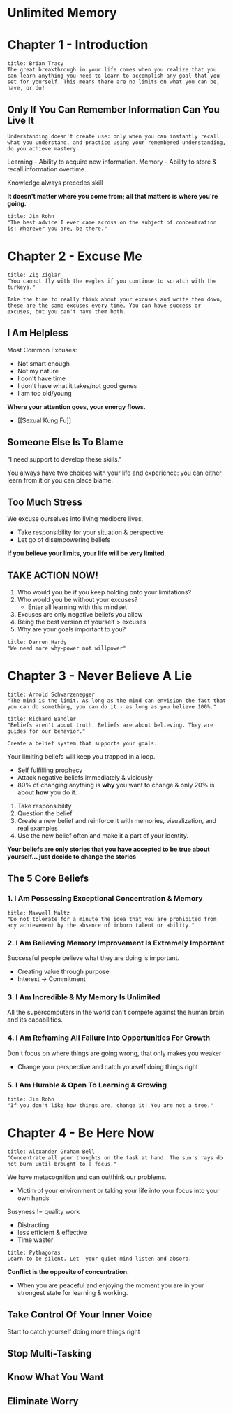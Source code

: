 # Unlimited Memory




# Chapter 1 - Introduction




```ad-quote
title: Brian Tracy
The great breakthrough in your life comes when you realize that you can learn anything you need to learn to accomplish any goal that you set for yourself. This means there are no limits on what you can be, have, or do!
```


## Only If You Can Remember Information Can You Live It

```ad-important
Understanding doesn't create use: only when you can instantly recall what you understand, and practice using your remembered understanding, do you achieve mastery. 
```

Learning -  Ability to acquire new information.
Memory - Ability to store & recall information overtime.

Knowledge always precedes skill


**It doesn't matter where you come from; all that matters is where you're going.**


```ad-quote
title: Jim Rohn
"The best advice I ever came across on the subject of concentration is: Wherever you are, be there."
```


# Chapter 2 - Excuse Me





```ad-quote
title: Zig Ziglar
"You cannot fly with the eagles if you continue to scratch with the turkeys."
```


```ad-Remember
Take the time to really think about your excuses and write them down, these are the same excuses every time. You can have success or excuses, but you can't have them both.

```

## I Am Helpless
Most Common Excuses:
- Not smart enough
- Not my nature
- I don't have time
- I don't have what it takes/not good genes
- I am too old/young

**Where your attention goes, your energy flows.**
- [[Sexual Kung Fu]]


## Someone Else Is To Blame

"I need support to develop these skills."

You always have two choices with your life and experience: you can either learn from it or you can place blame.


## Too Much Stress

We excuse ourselves into living mediocre lives. 
- Take responsibility for your situation & perspective
- Let go of disempowering beliefs


**If you believe your limits, your life will be very limited.** 



## TAKE ACTION NOW!

1. Who would you be if you keep holding onto your limitations?
2. Who would you be without your excuses?
	- Enter all learning with this mindset
3. Excuses are only negative beliefs you allow
4. Being the best version of yourself > excuses
5. Why are your goals important to you?

```ad-question
title: Darren Hardy
"We need more why-power not willpower"
```


# Chapter 3 - Never Believe A Lie





```ad-quote
title: Arnold Schwarzenegger
"The mind is the limit. As long as the mind can envision the fact that you can do something, you can do it - as long as you believe 100%."
```


```ad-quote
title: Richard Bandler
"Beliefs aren't about truth. Beliefs are about believing. They are guides for our behavior."
```



```ad-Remember
Create a belief system that supports your goals.
```




Your limiting beliefs will keep you trapped in a loop. 
- Self fulfilling prophecy
- Attack negative beliefs immediately & viciously
- 80% of changing anything is **why** you want to change & only 20% is about **how** you do it. 

1. Take responsibility
2. Question the belief
3. Create a new belief and reinforce it with memories, visualization, and real examples
4. Use the new belief often and make it a part of your identity.


**Your beliefs are only stories that you have accepted to be true about yourself... just decide to change the stories**


## The 5 Core Beliefs

### 1. I Am Possessing Exceptional Concentration & Memory

```ad-quote
title: Maxwell Maltz
"Do not tolerate for a minute the idea that you are prohibited from any achievement by the absence of inborn talent or ability."
```



### 2. I Am Believing Memory Improvement Is Extremely Important

Successful people believe what they are doing is important.
- Creating value through purpose
- Interest -> Commitment


### 3. I Am Incredible & My Memory Is Unlimited

All the supercomputers in the world can't compete against the human brain and its capabilities.

### 4. I Am Reframing All Failure Into Opportunities For Growth

Don't focus on where things are going wrong, that only makes you weaker
- Change your perspective and catch yourself doing things right


### 5. I Am Humble & Open To Learning & Growing

```ad-quote
title: Jim Rohn
"If you don't like how things are, change it! You are not a tree."
```



# Chapter 4 - Be Here Now

```ad-quote
title: Alexander Graham Bell
"Concentrate all your thoughts on the task at hand. The sun's rays do not burn until brought to a focus."
```


We have metacognition and can outthink our problems.
- Victim of your environment or taking your life into your focus into your own hands

Busyness != quality work
- Distracting
- less efficient & effective
- Time waster


```ad-quote
title: Pythagoras
Learn to be silent. Let  your quiet mind listen and absorb.
```

**Conflict is the opposite of concentration.**
- When you are peaceful and enjoying the moment you are in your strongest state for learning & working.

## Take Control Of Your Inner Voice
Start to catch yourself doing more things right
## Stop Multi-Tasking

## Know What You Want


## Eliminate Worry






























































































